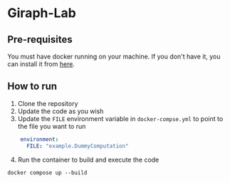 # Giraph-Lab
## Pre-requisites
You must have docker running on your machine. If you don't have it, you can install it from [here](https://docs.docker.com/install/).

## How to run
1. Clone the repository
2. Update the code as you wish
3. Update the `FILE` environment variable in `docker-compse.yml` to point to the file you want to run
```yml
    environment:
      FILE: "example.DummyComputation"
```
4. Run the container to build and execute the code
```
docker compose up --build
```
